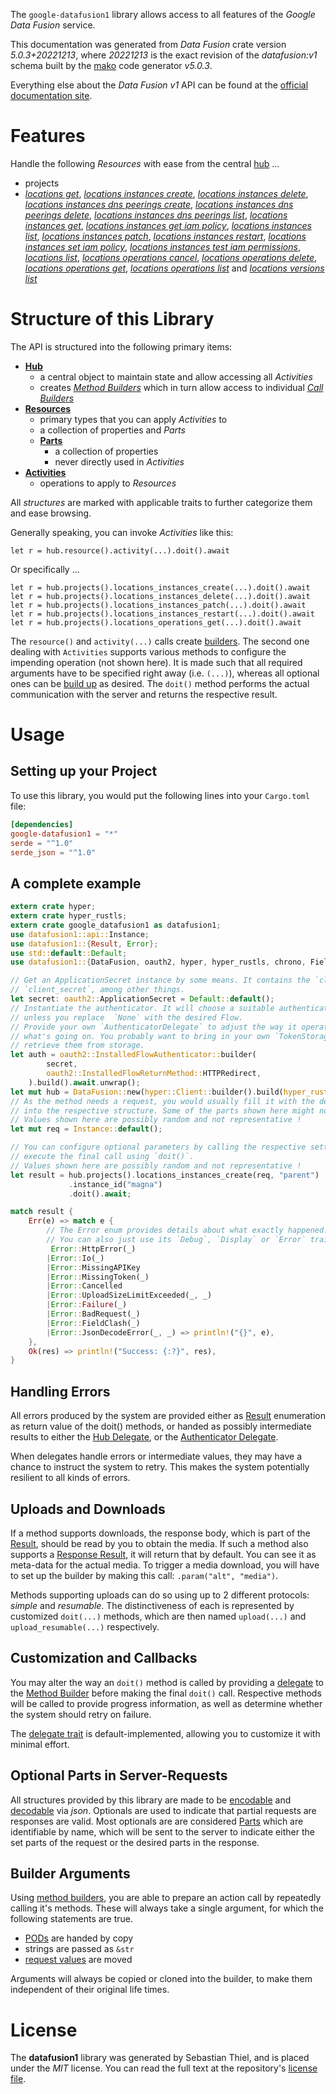 <!---
DO NOT EDIT !
This file was generated automatically from 'src/generator/templates/api/README.md.mako'
DO NOT EDIT !
-->
The `google-datafusion1` library allows access to all features of the *Google Data Fusion* service.

This documentation was generated from *Data Fusion* crate version *5.0.3+20221213*, where *20221213* is the exact revision of the *datafusion:v1* schema built by the [mako](http://www.makotemplates.org/) code generator *v5.0.3*.

Everything else about the *Data Fusion* *v1* API can be found at the
[official documentation site](https://cloud.google.com/data-fusion/docs).
# Features

Handle the following *Resources* with ease from the central [hub](https://docs.rs/google-datafusion1/5.0.3+20221213/google_datafusion1/DataFusion) ...

* projects
 * [*locations get*](https://docs.rs/google-datafusion1/5.0.3+20221213/google_datafusion1/api::ProjectLocationGetCall), [*locations instances create*](https://docs.rs/google-datafusion1/5.0.3+20221213/google_datafusion1/api::ProjectLocationInstanceCreateCall), [*locations instances delete*](https://docs.rs/google-datafusion1/5.0.3+20221213/google_datafusion1/api::ProjectLocationInstanceDeleteCall), [*locations instances dns peerings create*](https://docs.rs/google-datafusion1/5.0.3+20221213/google_datafusion1/api::ProjectLocationInstanceDnsPeeringCreateCall), [*locations instances dns peerings delete*](https://docs.rs/google-datafusion1/5.0.3+20221213/google_datafusion1/api::ProjectLocationInstanceDnsPeeringDeleteCall), [*locations instances dns peerings list*](https://docs.rs/google-datafusion1/5.0.3+20221213/google_datafusion1/api::ProjectLocationInstanceDnsPeeringListCall), [*locations instances get*](https://docs.rs/google-datafusion1/5.0.3+20221213/google_datafusion1/api::ProjectLocationInstanceGetCall), [*locations instances get iam policy*](https://docs.rs/google-datafusion1/5.0.3+20221213/google_datafusion1/api::ProjectLocationInstanceGetIamPolicyCall), [*locations instances list*](https://docs.rs/google-datafusion1/5.0.3+20221213/google_datafusion1/api::ProjectLocationInstanceListCall), [*locations instances patch*](https://docs.rs/google-datafusion1/5.0.3+20221213/google_datafusion1/api::ProjectLocationInstancePatchCall), [*locations instances restart*](https://docs.rs/google-datafusion1/5.0.3+20221213/google_datafusion1/api::ProjectLocationInstanceRestartCall), [*locations instances set iam policy*](https://docs.rs/google-datafusion1/5.0.3+20221213/google_datafusion1/api::ProjectLocationInstanceSetIamPolicyCall), [*locations instances test iam permissions*](https://docs.rs/google-datafusion1/5.0.3+20221213/google_datafusion1/api::ProjectLocationInstanceTestIamPermissionCall), [*locations list*](https://docs.rs/google-datafusion1/5.0.3+20221213/google_datafusion1/api::ProjectLocationListCall), [*locations operations cancel*](https://docs.rs/google-datafusion1/5.0.3+20221213/google_datafusion1/api::ProjectLocationOperationCancelCall), [*locations operations delete*](https://docs.rs/google-datafusion1/5.0.3+20221213/google_datafusion1/api::ProjectLocationOperationDeleteCall), [*locations operations get*](https://docs.rs/google-datafusion1/5.0.3+20221213/google_datafusion1/api::ProjectLocationOperationGetCall), [*locations operations list*](https://docs.rs/google-datafusion1/5.0.3+20221213/google_datafusion1/api::ProjectLocationOperationListCall) and [*locations versions list*](https://docs.rs/google-datafusion1/5.0.3+20221213/google_datafusion1/api::ProjectLocationVersionListCall)




# Structure of this Library

The API is structured into the following primary items:

* **[Hub](https://docs.rs/google-datafusion1/5.0.3+20221213/google_datafusion1/DataFusion)**
    * a central object to maintain state and allow accessing all *Activities*
    * creates [*Method Builders*](https://docs.rs/google-datafusion1/5.0.3+20221213/google_datafusion1/client::MethodsBuilder) which in turn
      allow access to individual [*Call Builders*](https://docs.rs/google-datafusion1/5.0.3+20221213/google_datafusion1/client::CallBuilder)
* **[Resources](https://docs.rs/google-datafusion1/5.0.3+20221213/google_datafusion1/client::Resource)**
    * primary types that you can apply *Activities* to
    * a collection of properties and *Parts*
    * **[Parts](https://docs.rs/google-datafusion1/5.0.3+20221213/google_datafusion1/client::Part)**
        * a collection of properties
        * never directly used in *Activities*
* **[Activities](https://docs.rs/google-datafusion1/5.0.3+20221213/google_datafusion1/client::CallBuilder)**
    * operations to apply to *Resources*

All *structures* are marked with applicable traits to further categorize them and ease browsing.

Generally speaking, you can invoke *Activities* like this:

```Rust,ignore
let r = hub.resource().activity(...).doit().await
```

Or specifically ...

```ignore
let r = hub.projects().locations_instances_create(...).doit().await
let r = hub.projects().locations_instances_delete(...).doit().await
let r = hub.projects().locations_instances_patch(...).doit().await
let r = hub.projects().locations_instances_restart(...).doit().await
let r = hub.projects().locations_operations_get(...).doit().await
```

The `resource()` and `activity(...)` calls create [builders][builder-pattern]. The second one dealing with `Activities`
supports various methods to configure the impending operation (not shown here). It is made such that all required arguments have to be
specified right away (i.e. `(...)`), whereas all optional ones can be [build up][builder-pattern] as desired.
The `doit()` method performs the actual communication with the server and returns the respective result.

# Usage

## Setting up your Project

To use this library, you would put the following lines into your `Cargo.toml` file:

```toml
[dependencies]
google-datafusion1 = "*"
serde = "^1.0"
serde_json = "^1.0"
```

## A complete example

```Rust
extern crate hyper;
extern crate hyper_rustls;
extern crate google_datafusion1 as datafusion1;
use datafusion1::api::Instance;
use datafusion1::{Result, Error};
use std::default::Default;
use datafusion1::{DataFusion, oauth2, hyper, hyper_rustls, chrono, FieldMask};

// Get an ApplicationSecret instance by some means. It contains the `client_id` and
// `client_secret`, among other things.
let secret: oauth2::ApplicationSecret = Default::default();
// Instantiate the authenticator. It will choose a suitable authentication flow for you,
// unless you replace  `None` with the desired Flow.
// Provide your own `AuthenticatorDelegate` to adjust the way it operates and get feedback about
// what's going on. You probably want to bring in your own `TokenStorage` to persist tokens and
// retrieve them from storage.
let auth = oauth2::InstalledFlowAuthenticator::builder(
        secret,
        oauth2::InstalledFlowReturnMethod::HTTPRedirect,
    ).build().await.unwrap();
let mut hub = DataFusion::new(hyper::Client::builder().build(hyper_rustls::HttpsConnectorBuilder::new().with_native_roots().https_or_http().enable_http1().build()), auth);
// As the method needs a request, you would usually fill it with the desired information
// into the respective structure. Some of the parts shown here might not be applicable !
// Values shown here are possibly random and not representative !
let mut req = Instance::default();

// You can configure optional parameters by calling the respective setters at will, and
// execute the final call using `doit()`.
// Values shown here are possibly random and not representative !
let result = hub.projects().locations_instances_create(req, "parent")
             .instance_id("magna")
             .doit().await;

match result {
    Err(e) => match e {
        // The Error enum provides details about what exactly happened.
        // You can also just use its `Debug`, `Display` or `Error` traits
         Error::HttpError(_)
        |Error::Io(_)
        |Error::MissingAPIKey
        |Error::MissingToken(_)
        |Error::Cancelled
        |Error::UploadSizeLimitExceeded(_, _)
        |Error::Failure(_)
        |Error::BadRequest(_)
        |Error::FieldClash(_)
        |Error::JsonDecodeError(_, _) => println!("{}", e),
    },
    Ok(res) => println!("Success: {:?}", res),
}

```
## Handling Errors

All errors produced by the system are provided either as [Result](https://docs.rs/google-datafusion1/5.0.3+20221213/google_datafusion1/client::Result) enumeration as return value of
the doit() methods, or handed as possibly intermediate results to either the
[Hub Delegate](https://docs.rs/google-datafusion1/5.0.3+20221213/google_datafusion1/client::Delegate), or the [Authenticator Delegate](https://docs.rs/yup-oauth2/*/yup_oauth2/trait.AuthenticatorDelegate.html).

When delegates handle errors or intermediate values, they may have a chance to instruct the system to retry. This
makes the system potentially resilient to all kinds of errors.

## Uploads and Downloads
If a method supports downloads, the response body, which is part of the [Result](https://docs.rs/google-datafusion1/5.0.3+20221213/google_datafusion1/client::Result), should be
read by you to obtain the media.
If such a method also supports a [Response Result](https://docs.rs/google-datafusion1/5.0.3+20221213/google_datafusion1/client::ResponseResult), it will return that by default.
You can see it as meta-data for the actual media. To trigger a media download, you will have to set up the builder by making
this call: `.param("alt", "media")`.

Methods supporting uploads can do so using up to 2 different protocols:
*simple* and *resumable*. The distinctiveness of each is represented by customized
`doit(...)` methods, which are then named `upload(...)` and `upload_resumable(...)` respectively.

## Customization and Callbacks

You may alter the way an `doit()` method is called by providing a [delegate](https://docs.rs/google-datafusion1/5.0.3+20221213/google_datafusion1/client::Delegate) to the
[Method Builder](https://docs.rs/google-datafusion1/5.0.3+20221213/google_datafusion1/client::CallBuilder) before making the final `doit()` call.
Respective methods will be called to provide progress information, as well as determine whether the system should
retry on failure.

The [delegate trait](https://docs.rs/google-datafusion1/5.0.3+20221213/google_datafusion1/client::Delegate) is default-implemented, allowing you to customize it with minimal effort.

## Optional Parts in Server-Requests

All structures provided by this library are made to be [encodable](https://docs.rs/google-datafusion1/5.0.3+20221213/google_datafusion1/client::RequestValue) and
[decodable](https://docs.rs/google-datafusion1/5.0.3+20221213/google_datafusion1/client::ResponseResult) via *json*. Optionals are used to indicate that partial requests are responses
are valid.
Most optionals are are considered [Parts](https://docs.rs/google-datafusion1/5.0.3+20221213/google_datafusion1/client::Part) which are identifiable by name, which will be sent to
the server to indicate either the set parts of the request or the desired parts in the response.

## Builder Arguments

Using [method builders](https://docs.rs/google-datafusion1/5.0.3+20221213/google_datafusion1/client::CallBuilder), you are able to prepare an action call by repeatedly calling it's methods.
These will always take a single argument, for which the following statements are true.

* [PODs][wiki-pod] are handed by copy
* strings are passed as `&str`
* [request values](https://docs.rs/google-datafusion1/5.0.3+20221213/google_datafusion1/client::RequestValue) are moved

Arguments will always be copied or cloned into the builder, to make them independent of their original life times.

[wiki-pod]: http://en.wikipedia.org/wiki/Plain_old_data_structure
[builder-pattern]: http://en.wikipedia.org/wiki/Builder_pattern
[google-go-api]: https://github.com/google/google-api-go-client

# License
The **datafusion1** library was generated by Sebastian Thiel, and is placed
under the *MIT* license.
You can read the full text at the repository's [license file][repo-license].

[repo-license]: https://github.com/Byron/google-apis-rsblob/main/LICENSE.md

